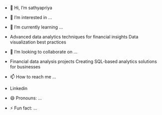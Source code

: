 - 👋 Hi, I’m sathyapriya
- 👀 I’m interested in ...
- 🌱 I’m currently learning ...
- Advanced data analytics techniques for financial insights
Data visualization best practices

- 💞️ I’m looking to collaborate on ...
- Financial data analysis projects
Creating SQL-based analytics solutions for businesses
- 📫 How to reach me ...
- Linkedin
- 😄 Pronouns: ...
- ⚡ Fun fact: ...

